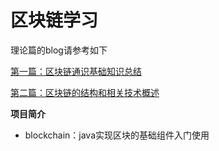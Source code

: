 # 区块链学习

理论篇的blog请参考如下

[第一篇：区块链通识基础知识总结](https://blog.csdn.net/zjcjava/article/details/80933057)

[第二篇：区块链的结构和相关技术概述](https://blog.csdn.net/zjcjava/article/details/80950749)



**项目简介**
- blockchain：java实现区块的基础组件入门使用